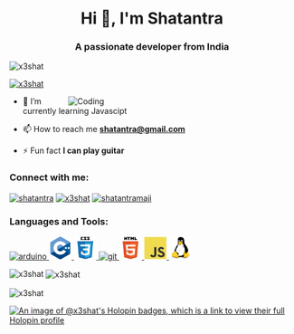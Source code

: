 <h1 align="center">Hi 👋, I'm Shatantra </h1>
<h3 align="center">A passionate developer from India</h3>



<p align="left"> <img src="https://komarev.com/ghpvc/?username=x3shat&label=Profile%20views&color=0e75b6&style=flat" alt="x3shat" /> </p>

<p align="left"> <a href="https://github.com/ryo-ma/github-profile-trophy"><img src="https://github-profile-trophy.vercel.app/?username=x3shat" alt="x3shat" /></a> </p>


<img align="right" alt="Coding" width="400" src="https://user-images.githubusercontent.com/74038190/238353480-219bcc70-f5dc-466b-9a60-29653d8e8433.gif">


- 🌱 I’m currently learning  Javascipt 

- 📫 How to reach me **shatantra@gmail.com**

- ⚡ Fun fact **I can play guitar**


<h3 align="left">Connect with me:</h3>
<p align="left">
<a href="https://linkedin.com/in/shatantra" target="blank"><img align="center" src="https://raw.githubusercontent.com/rahuldkjain/github-profile-readme-generator/master/src/images/icons/Social/linked-in-alt.svg" alt="shatantra" height="30" width="40" /></a>
<a href="https://www.leetcode.com/x3shat" target="blank"><img align="center" src="https://raw.githubusercontent.com/rahuldkjain/github-profile-readme-generator/master/src/images/icons/Social/leet-code.svg" alt="x3shat" height="30" width="40" /></a>
<a href="https://auth.geeksforgeeks.org/user/shatantramaji" target="blank"><img align="center" src="https://raw.githubusercontent.com/rahuldkjain/github-profile-readme-generator/master/src/images/icons/Social/geeks-for-geeks.svg" alt="shatantramaji" height="30" width="40" /></a>
</p>

<h3 align="left">Languages and Tools:</h3>
<p align="left"> <a href="https://www.arduino.cc/" target="_blank" rel="noreferrer"> <img src="https://cdn.worldvectorlogo.com/logos/arduino-1.svg" alt="arduino" width="40" height="40"/> </a> <a href="https://www.w3schools.com/cpp/" target="_blank" rel="noreferrer"> <img src="https://raw.githubusercontent.com/devicons/devicon/master/icons/cplusplus/cplusplus-original.svg" alt="cplusplus" width="40" height="40"/> </a> <a href="https://www.w3schools.com/css/" target="_blank" rel="noreferrer"> <img src="https://raw.githubusercontent.com/devicons/devicon/master/icons/css3/css3-original-wordmark.svg" alt="css3" width="40" height="40"/> </a> <a href="https://git-scm.com/" target="_blank" rel="noreferrer"> <img src="https://www.vectorlogo.zone/logos/git-scm/git-scm-icon.svg" alt="git" width="40" height="40"/> </a> <a href="https://www.w3.org/html/" target="_blank" rel="noreferrer"> <img src="https://raw.githubusercontent.com/devicons/devicon/master/icons/html5/html5-original-wordmark.svg" alt="html5" width="40" height="40"/> </a> <a href="https://developer.mozilla.org/en-US/docs/Web/JavaScript" target="_blank" rel="noreferrer"> <img src="https://raw.githubusercontent.com/devicons/devicon/master/icons/javascript/javascript-original.svg" alt="javascript" width="40" height="40"/> </a> <a href="https://www.linux.org/" target="_blank" rel="noreferrer"> <img src="https://raw.githubusercontent.com/devicons/devicon/master/icons/linux/linux-original.svg" alt="linux" width="40" height="40"/> </a> </p>

<p><img align="left" src="https://github-readme-stats.vercel.app/api/top-langs?username=x3shat&show_icons=true&locale=en&layout=compact" alt="x3shat" /></p>

<p>&nbsp;<img align="center" src="https://github-readme-stats.vercel.app/api?username=x3shat&show_icons=true&locale=en" alt="x3shat" /></p>

<p><img align="center" src="https://github-readme-streak-stats.herokuapp.com/?user=x3shat&" alt="x3shat" /></p>


[![An image of @x3shat's Holopin badges, which is a link to view their full Holopin profile](https://holopin.me/x3shat)](https://holopin.io/@x3shat)
